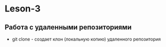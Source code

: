 # Leson-3
## Работа с удаленными репозиториями
* git clone - создает клон (локальную копию) удаленного репозитория
